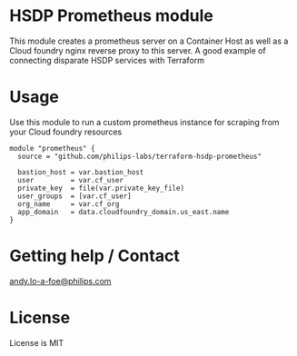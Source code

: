 # HSDP Prometheus module
This module creates a prometheus server on a Container Host
as well as a Cloud foundry nginx reverse proxy to this server. 
A good example of connecting disparate HSDP services with Terraform

# Usage
Use this module to run a custom prometheus instance for scraping
from your Cloud foundry resources

```hcl
module "prometheus" {
  source = "github.com/philips-labs/terraform-hsdp-prometheus"

  bastion_host = var.bastion_host
  user         = var.cf_user
  private_key  = file(var.private_key_file)
  user_groups  = [var.cf_user]
  org_name     = var.cf_org
  app_domain   = data.cloudfoundry_domain.us_east.name
}
```

# Getting help / Contact
andy.lo-a-foe@philips.com

# License
License is MIT
